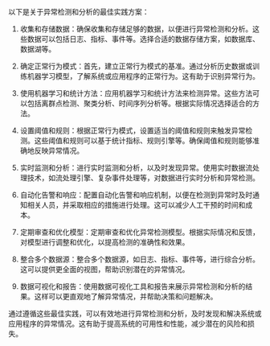 以下是关于异常检测和分析的最佳实践方案：

1. 收集和存储数据：确保收集和存储足够的数据，以便进行异常检测和分析。这些数据可以包括日志、指标、事件等。选择合适的数据存储方案，如数据库、数据湖等。

2. 确定正常行为模式：首先，建立正常行为模式的基准。通过分析历史数据或训练机器学习模型，了解系统或应用程序的正常行为。这有助于识别异常行为。

3. 使用机器学习和统计方法：应用机器学习和统计方法来检测异常。这些方法可以包括离群点检测、聚类分析、时间序列分析等。根据实际情况选择适合的方法。

4. 设置阈值和规则：根据正常行为模式，设置适当的阈值和规则来触发异常检测。这些阈值和规则可以基于统计指标、规则引擎等。确保阈值和规则能够准确地反映异常情况。

5. 实时监测和分析：进行实时监测和分析，以及时发现异常。使用实时数据流处理技术，如流处理引擎、复杂事件处理等，对数据进行实时分析和异常检测。

6. 自动化告警和响应：配置自动化告警和响应机制，以便在检测到异常时及时通知相关人员，并采取相应的措施进行处理。这可以减少人工干预的时间和成本。

7. 定期审查和优化模型：定期审查和优化异常检测模型。根据实际情况和反馈，对模型进行调整和优化，以提高检测的准确性和效果。

8. 整合多个数据源：整合多个数据源，如日志、指标、事件等，进行综合分析。这可以提供更全面的视图，帮助识别潜在的异常情况。

9. 数据可视化和报告：使用数据可视化工具和报告来展示异常检测和分析的结果。这样可以更直观地了解异常情况，并帮助决策和问题解决。

通过遵循这些最佳实践，可以有效地进行异常检测和分析，及时发现和解决系统或应用程序的异常情况。这有助于提高系统的可用性和性能，减少潜在的风险和损失。